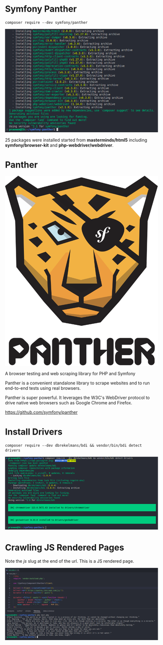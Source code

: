 # Symfony Panther

```
composer require --dev symfony/panther
```
![](panther-packages.png)

25 packages were installed started from **masterminds/html5** including **symfony/browser-kit** and **php-webdriver/webdriver**.

# Panther

![](panther.svg)

A browser testing and web scraping library for PHP and Symfony

Panther is a convenient standalone library to scrape websites and to run end-to-end tests using real browsers.

Panther is super powerful. It leverages the W3C's WebDriver protocol to drive native web browsers such as Google Chrome and Firefox.

https://github.com/symfony/panther

# Install Drivers

```
composer require --dev dbrekelmans/bdi && vendor/bin/bdi detect drivers
```

![](install-drivers.png)

# Crawling JS Rendered Pages

Note the *js* slug at the end of the url. This is a JS rendered page.

![](crawling-js.png)